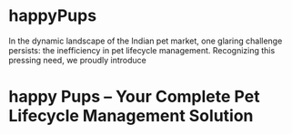 # happyPups

In the dynamic landscape of the Indian pet market, one glaring challenge persists: the inefficiency in pet lifecycle management. Recognizing this pressing need, we proudly introduce 

# happy Pups – Your Complete Pet Lifecycle Management Solution
